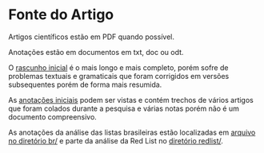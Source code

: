 # Fonte do Artigo

Artigos científicos estão em PDF quando possível.

Anotações estão em documentos em txt, doc ou odt.

O [rascunho inicial](diversidade.txt)
é o mais longo e mais completo, porém sofre de problemas
textuais e gramaticais que foram corrigidos em versões subsequentes
porém de forma mais resumida.

As [anotações iniciais](diversidade_notas.txt)
podem ser vistas e contém trechos de vários artigos
que foram colados durante a pesquisa e várias notas
porém não é um documento compreensivo.


As anotações da análise das listas brasileiras estão
localizadas em [arquivo no diretório br/](br/notas.txt)
e parte da análise da Red List no [diretório redlist/](redlist/).

